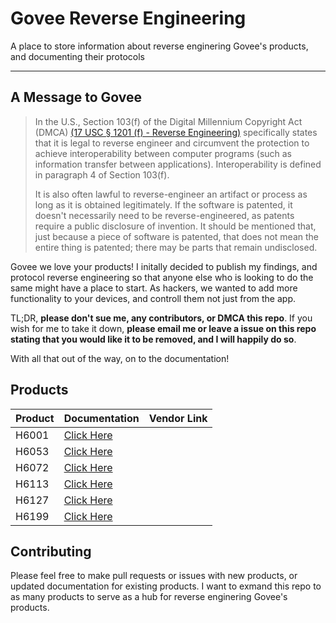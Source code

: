 # Govee Reverse Engineering
A place to store information about reverse enginering Govee's products, and documenting their protocols

------
## A Message to Govee

>In the U.S., Section 103(f) of the Digital Millennium Copyright Act (DMCA) [(17 USC § 1201 (f) - Reverse Engineering)](https://www.law.cornell.edu/uscode/text/17/1201) specifically states that it is legal to reverse engineer and circumvent the protection to achieve interoperability between computer programs (such as information transfer between applications). Interoperability is defined in paragraph 4 of Section 103(f).
>
>It is also often lawful to reverse-engineer an artifact or process as long as it is obtained legitimately. If the software is patented, it doesn't necessarily need to be reverse-engineered, as patents require a public disclosure of invention. It should be mentioned that, just because a piece of software is patented, that does not mean the entire thing is patented; there may be parts that remain undisclosed.


Govee we love your products! I initally decided to publish my findings, and protocol reverse engineering so that anyone else who is looking to do the same might have a place to start. As hackers, we wanted to add more functionality to your devices, and controll them not just from the app.

TL;DR, __please don't sue me, any contributors, or DMCA this repo__. If you wish for me to take it down, __please email me or leave a issue on this repo stating that you would like it to be removed, and I will happily do so__.

With all that out of the way, on to the documentation!

## Products
| Product | Documentation                   | Vendor Link |
|---------|---------------------------------|-------------|
| H6001   | [Click Here](Products/H6001.md) |             |
| H6053   | [Click Here](Products/H6053.md) |             |
| H6072   | [Click Here](Products/H6072.md) |             |
| H6113   | [Click Here](Products/H6113.md) |             |
| H6127   | [Click Here](Products/H6127.md) |             |
| H6199   | [Click Here](Products/H6199.md) |             |

## Contributing
Please feel free to make pull requests or issues with new products, or updated documentation for existing products. I want to exmand this repo to as many products to serve as a hub for reverse enginering Govee's products.